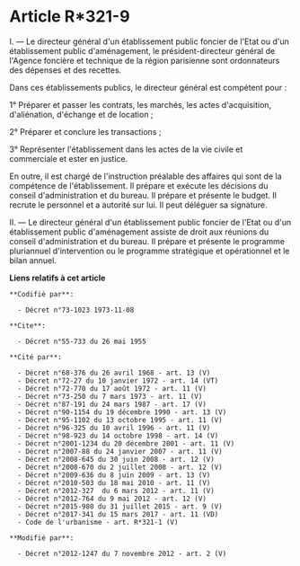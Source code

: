 # Article R*321-9

I. ― Le directeur général d'un établissement public foncier de l'Etat ou d'un établissement public d'aménagement, le
président-directeur général de l'Agence foncière et technique de la région parisienne sont ordonnateurs des dépenses et des
recettes. 

Dans ces établissements publics, le directeur général est compétent pour : 

1° Préparer et passer les contrats, les marchés, les actes d'acquisition, d'aliénation, d'échange et de location ; 

2° Préparer et conclure les transactions ; 

3° Représenter l'établissement dans les actes de la vie civile et commerciale et ester en justice. 

En outre, il est chargé de l'instruction préalable des affaires qui sont de la compétence de l'établissement. Il prépare et
exécute les décisions du conseil d'administration et du bureau. Il prépare et présente        le budget. Il recrute le
personnel et a autorité sur lui. Il peut déléguer sa signature. 

II. ― Le directeur général d'un établissement public foncier de l'Etat ou d'un établissement public d'aménagement assiste de
droit aux réunions du conseil d'administration et du bureau. Il prépare et présente le programme pluriannuel d'intervention
ou le programme stratégique et opérationnel et le bilan annuel.

**Liens relatifs à cet article**

	**Codifié par**:

	  - Décret n°73-1023 1973-11-08

	**Cite**:

	  - Décret n°55-733 du 26 mai 1955

	**Cité par**:

	  - Décret n°68-376 du 26 avril 1968 - art. 13 (V)
	  - Décret n°72-27 du 10 janvier 1972 - art. 14 (VT)
	  - Décret n°72-770 du 17 août 1972 - art. 11 (V)
	  - Décret n°73-250 du 7 mars 1973 - art. 11 (V)
	  - Décret n°87-191 du 24 mars 1987 - art. 17 (V)
	  - Décret n°90-1154 du 19 décembre 1990 - art. 13 (V)
	  - Décret n°95-1102 du 13 octobre 1995 - art. 11 (V)
	  - Décret n°96-325 du 10 avril 1996 - art. 11 (V)
	  - Décret n°98-923 du 14 octobre 1998 - art. 14 (V)
	  - Décret n°2001-1234 du 20 décembre 2001 - art. 11 (V)
	  - Décret n°2007-88 du 24 janvier 2007 - art. 11 (V)
	  - Décret n°2008-645 du 30 juin 2008 - art. 12 (V)
	  - Décret n°2008-670 du 2 juillet 2008 - art. 12 (V)
	  - Décret n°2009-636 du 8 juin 2009 - art. 13 (V)
	  - Décret n°2010-503 du 18 mai 2010 - art. 11 (V)
	  - Décret n°2012-327  du 6 mars 2012 - art. 11 (V)
	  - Décret n°2012-764 du 9 mai 2012 - art. 12 (V)
	  - Décret n°2015-980 du 31 juillet 2015 - art. 9 (V)
	  - Décret n°2017-341 du 15 mars 2017 - art. 11 (VD)
	  - Code de l'urbanisme - art. R*321-1 (V)

	**Modifié par**:

	  - Décret n°2012-1247 du 7 novembre 2012 - art. 2 (V)
